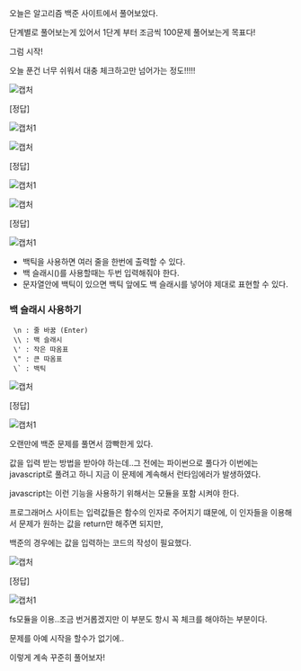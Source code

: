 오늘은 알고리즘 백준 사이트에서 풀어보았다.

단계별로 풀어보는게 있어서 1단계 부터 조금씩 100문제 풀어보는게 목표다!

그럼 시작!

오늘 푼건 너무 쉬워서 대충 체크하고만 넘어가는 정도!!!!!

![캡처](https://user-images.githubusercontent.com/85468215/128606089-53db7363-be31-4e08-92f5-b26272aa2668.PNG)

[정답]

![캡처1](https://user-images.githubusercontent.com/85468215/128606094-db28dbc9-9b78-4a29-8aed-6d1a8be9c76a.PNG)

![캡처](https://user-images.githubusercontent.com/85468215/128606133-11d31345-1d3a-4fb0-afed-1040417a2b26.PNG)

[정답]

![캡처1](https://user-images.githubusercontent.com/85468215/128606136-9c9e26ff-51a3-4b23-be78-0cc5d90d046f.PNG)

![캡처](https://user-images.githubusercontent.com/85468215/128606181-df00d757-3742-481a-a564-2d1adf9c8b19.PNG)

[정답]

![캡처1](https://user-images.githubusercontent.com/85468215/128606185-2ccf2825-af18-49be-9350-153bf2ad4ed0.PNG)

- 백틱을 사용하면 여러 줄을 한번에 출력할 수 있다.
- 백 슬래시(\)를 사용할때는 두번 입력해줘야 한다.
- 문자열안에 백틱이 있으면 백틱 앞에도 백 슬래시를 넣어야 제대로 표현할 수 있다.


### 백 슬래시 사용하기
     \n : 줄 바꿈 (Enter)
     \\ : 백 슬래시
     \' : 작은 따옴표
     \" : 큰 따옴표
     \` : 백틱
     
![캡처](https://user-images.githubusercontent.com/85468215/128606316-6415b064-95aa-4609-9f3d-b2bc1603dd9f.PNG)

[정답]

![캡처1](https://user-images.githubusercontent.com/85468215/128606321-11c597d6-86d8-432c-a802-93ab6c3772ac.PNG)

오랜만에 백준 문제를 풀면서 깜빡한게 있다.

값을 입력 받는 방법을 받아야 하는데..그 전에는 파이썬으로 풀다가 이번에는 javascript로 풀려고 하니 지금 이 문제에 계속해서 런타임에러가 발생하였다.

javascript는 이런 기능을 사용하기 위해서는 모듈을 포함 시켜야 한다.

프로그래머스 사이트는 입력값들은 함수의 인자로 주어지기 떄문에, 이 인자들을 이용해서 문제가 원하는 값을 return만 해주면 되지만,

백준의 경우에는 값을 입력하는 코드의 작성이 필요했다.

![캡처](https://user-images.githubusercontent.com/85468215/128606526-2f15c21b-eaec-4051-bf7d-3db666c7774f.PNG)

[정답]

![캡처1](https://user-images.githubusercontent.com/85468215/128606530-4d3d278e-bd63-4648-911d-de28ccec4eb9.PNG)

fs모듈을 이용..조금 번거롭겠지만 이 부분도 항시 꼭 체크를 해야하는 부분이다.

문제를 아예 시작을 할수가 없기에..

이렇게 계속 꾸준히 풀어보자! 

